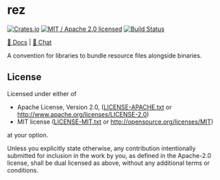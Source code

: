# rez

[![Crates.io](https://img.shields.io/crates/v/rez.svg?maxAge=86400)](https://crates.io/crates/rez)
[![MIT / Apache 2.0 licensed](https://img.shields.io/crates/l/rez.svg?maxAge=2592000)](#License)
[![Build Status](https://dev.azure.com/alecmocatta/rez/_apis/build/status/tests?branchName=master)](https://dev.azure.com/alecmocatta/rez/_build?definitionId=10)

[📖 Docs](https://docs.rs/rez) | [💬 Chat](https://constellation.zulipchat.com/#narrow/stream/213236-subprojects)

A convention for libraries to bundle resource files alongside binaries.

## License
Licensed under either of

 * Apache License, Version 2.0, ([LICENSE-APACHE.txt](LICENSE-APACHE.txt) or http://www.apache.org/licenses/LICENSE-2.0)
 * MIT license ([LICENSE-MIT.txt](LICENSE-MIT.txt) or http://opensource.org/licenses/MIT)

at your option.

Unless you explicitly state otherwise, any contribution intentionally submitted for inclusion in the work by you, as defined in the Apache-2.0 license, shall be dual licensed as above, without any additional terms or conditions.
